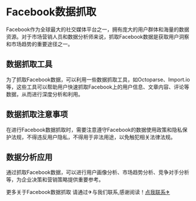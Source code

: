 # Facebook数据抓取

Facebook作为全球最大的社交媒体平台之一，拥有庞大的用户群体和海量的数据资源。对于市场营销人员和数据分析师来说，抓取Facebook数据是获取用户洞察和市场趋势的重要途径之一。

## 数据抓取工具

为了抓取Facebook数据，可以利用一些数据抓取工具，如Octoparse、Import.io等，这些工具可以帮助用户快速抓取Facebook上的用户信息、文章内容、评论等数据，从而进行深度分析和利用。

## 数据抓取注意事项

在进行Facebook数据抓取时，需要注意遵守Facebook的数据使用政策和隐私保护法规，不得违反用户隐私，不得用于非法用途，以免触犯相关法律法规。

## 数据分析应用

通过抓取Facebook数据，可以进行用户画像分析、市场趋势分析、竞争对手分析等，为企业决策和营销策略提供重要参考。

更多关于Facebook数据抓取 请通过✈与我们联系,感谢阅读！[点我联系✈](https://wiki.G208.com)